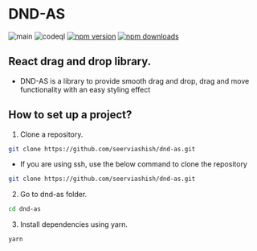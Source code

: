 # DND-AS

![main](https://github.com/seerviashish/dnd-as/actions/workflows/main.yml/badge.svg) ![codeql](https://github.com/seerviashish/dnd-as/actions/workflows/codeql.yml/badge.svg) [![npm version](https://badgen.net/npm/v/dnd-as)](https://npm.im/dnd-as) [![npm downloads](https://badgen.net/npm/dm/dnd-as)](https://npm.im/dnd-as)

## React drag and drop library.

- DND-AS is a library to provide smooth drag and drop, drag and move functionality with an easy styling effect

## How to set up a project?

1. Clone a repository.

```bash
git clone https://github.com/seerviashish/dnd-as.git
```

- If you are using ssh, use the below command to clone the repository

```bash
git clone https://github.com/seerviashish/dnd-as.git
```

2. Go to dnd-as folder.

```bash
cd dnd-as
```

3. Install dependencies using yarn.

```bash
yarn
```
